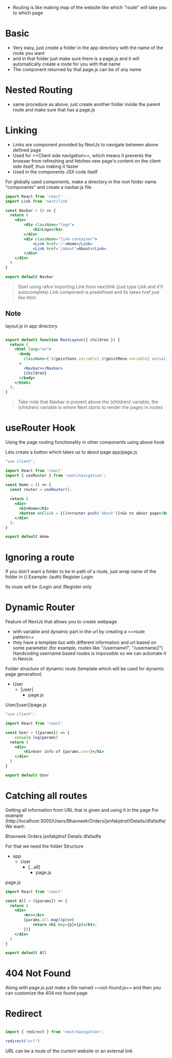 - Routing is like making map of the website like which "route" will take you to which page

# Basic
- Very easy, just create a folder in the app directory with the name of the route you want
- and in that folder just make sure there is a page.js and it will automatically create a route for you with that name
- The component returned by that page.js can be of any name

# Nested Routing
- same procedure as above, just create another folder inside the parent route and make sure that has a page.js
# Linking
- Links are component provided by NextJs to navigate between above defined page
- Used for ==Client side navigation==, which means it prevents the browser from refreshing and fetches new page's content on the client side itself, thus making it faster
- Used in the components JSX code itself

For globally used components, make a directory in the root folder name "components" and create a navbar.js file

```jsx
import React from 'react'
import Link from 'next/link'

const Navbar = () => {
  return (
    <div>
        <div className="logo">
            <h1>Logo</h1>
        </div>
        <div className="link-container">
            <Link href='/'>Home</Link>
            <Link href='/about'>About</Link>
        </div>
    </div>
  )
}

export default Navbar
```
> Start using rafce
> Importing Link from next/link (just type Link and it'll autocomplete)
> Link component is predefined and its takes href just like html

## Note
layout.js in app directory
```jsx

export default function RootLayout({ children }) {
  return (
    <html lang="en">
      <body
        className={`${geistSans.variable} ${geistMono.variable} antialiased`}
      >
        <Navbar></Navbar>
        {children}
      </body>
    </html>
  );
}

```
> Take note that Navbar is present above the {children} variable, the {children} variable is where Next starts to render the pages in routes


# useRouter Hook
Using the page routing functionality in other components using above hook

Lets create a button which takes us to about page
app/page.js
```jsx
"use client";

import React from 'react'
import { useRouter } from 'next/navigation';

const Home = () => {
  const router = useRouter();
  
  return (
    <div>
      <h1>Home</h1>
      <button onClick = {()=>router.push('about')}>Go to about page</button>
    </div>
  );
}

export default Home
```

# Ignoring a route
If you don't want a folder to be in path of a route, just wrap name of the folder in ()
Example:
(auth)
	Register
	Login

Its route will be /Login and /Register only

# Dynamic Router
Feature of NextJs that allows you to create webpage 
 - with variable and dynamic part in the url by creating a ==route pattern== 
 - they have a template but with different information and url based on some parameter (for example, routes like "/username1", "/username2")
Handcoding username based routes is impossible so we can automate it in NextJs

Folder structure of dynamic route (template which will be used for dynamic page generation)
- User
	- [user]
		- page.js

User/[user]/page.js
```jsx
"use client";

import React from 'react'

const User = ({params}) => {
    console.log(params)
  return (
    <div>
        <h1>User info of {params.user}</h1>
    </div>
  )
}

export default User
```

# Catching all routes

Getting all information from URL that is given and using it in the page
For example (http://localhost:3000/Users/Bhavneek/Orders/jsnfakjdnsf/Details/dfafadfa)
We want:

Bhavneek
Orders
jsnfakjdnsf
Details
dfafadfa

For that we need the folder Structure

- app
	- User
		- [...all]
			- page.js

page.js
```jsx
import React from 'react'

const All = ({params}) => {
  return (
    <div>
        <br></br>
        {params.all.map((p)=>{
            return <h1 key={p}>{p}</h1>;
        })}
    </div>
  )
}

export default All
```

# 404 Not Found
Along with page.js just make a file named ==not-found.js== and then you can customize the 404 not found page

# Redirect
```jsx

import { redirect } from 'next/navigation';

redirect("url")
```
URL can be a route of the current website or an external link